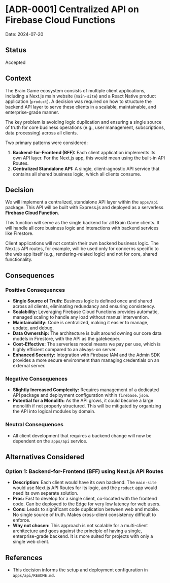 # [ADR-0001] Centralized API on Firebase Cloud Functions

Date: 2024-07-20

## Status

Accepted

## Context

The Brain Game ecosystem consists of multiple client applications, including a Next.js main website (`main-site`) and a React Native product application (`product`). A decision was required on how to structure the backend API layer to serve these clients in a scalable, maintainable, and enterprise-grade manner.

The key problem is avoiding logic duplication and ensuring a single source of truth for core business operations (e.g., user management, subscriptions, data processing) across all clients.

Two primary patterns were considered:
1.  **Backend-for-Frontend (BFF):** Each client application implements its own API layer. For the Next.js app, this would mean using the built-in API Routes.
2.  **Centralized Standalone API:** A single, client-agnostic API service that contains all shared business logic, which all clients consume.

## Decision

We will implement a centralized, standalone API layer within the `apps/api` package. This API will be built with Express.js and deployed as a serverless **Firebase Cloud Function**.

This function will serve as the single backend for all Brain Game clients. It will handle all core business logic and interactions with backend services like Firestore.

Client applications will not contain their own backend business logic. The Next.js API routes, for example, will be used only for concerns specific to the web app itself (e.g., rendering-related logic) and not for core, shared functionality.

## Consequences

### Positive Consequences
- **Single Source of Truth:** Business logic is defined once and shared across all clients, eliminating redundancy and ensuring consistency.
- **Scalability:** Leveraging Firebase Cloud Functions provides automatic, managed scaling to handle any load without manual intervention.
- **Maintainability:** Code is centralized, making it easier to manage, update, and debug.
- **Data Ownership:** The architecture is built around owning our core data models in Firestore, with the API as the gatekeeper.
- **Cost-Effective:** The serverless model means we pay per use, which is highly efficient compared to an always-on server.
- **Enhanced Security:** Integration with Firebase IAM and the Admin SDK provides a more secure environment than managing credentials on an external server.

### Negative Consequences
- **Slightly Increased Complexity:** Requires management of a dedicated API package and deployment configuration within `firebase.json`.
- **Potential for a Monolith:** As the API grows, it could become a large monolith if not properly structured. This will be mitigated by organizing the API into logical modules by domain.

### Neutral Consequences
- All client development that requires a backend change will now be dependent on the `apps/api` service.

## Alternatives Considered

### Option 1: Backend-for-Frontend (BFF) using Next.js API Routes

- **Description:** Each client would have its own backend. The `main-site` would use Next.js API Routes for its logic, and the `product` app would need its own separate solution.
- **Pros:** Fast to develop for a single client, co-located with the frontend code. Can be deployed to the Edge for very low latency for web users.
- **Cons:** Leads to significant code duplication between web and mobile. No single source of truth. Makes cross-client consistency difficult to enforce.
- **Why not chosen:** This approach is not scalable for a multi-client architecture and goes against the principle of having a single, enterprise-grade backend. It is more suited for projects with only a single web client.

## References

- This decision informs the setup and deployment configuration in `apps/api/README.md`. 
